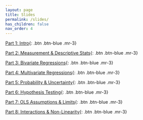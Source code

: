 ```yaml
---
layout: page
title: Slides
permalink: /slides/
has_children: false
nav_order: 4
---
```


[Part 1: Intro](https://github.com/bayreuth-politics/R/raw/gh-pages/docs/slides/Data_Analysis_in_R_Bayreuth_24_Part1.pdf){: .btn .btn-blue .mr-3}

[Part 2: Measurement & Descriptive Stats](https://github.com/bayreuth-politics/R/raw/gh-pages/docs/slides/Data_Analysis_in_R_Bayreuth_24_Part2.pdf){: .btn .btn-blue .mr-3}

[Part 3: Bivariate Regressions](https://github.com/bayreuth-politics/R/raw/gh-pages/docs/slides/Data_Analysis_in_R_Bayreuth_24_Part3.pdf){: .btn .btn-blue .mr-3}

[Part 4: Multivariate Regressions](https://github.com/bayreuth-politics/R/raw/gh-pages/docs/slides/Data_Analysis_in_R_Bayreuth_24_Part4.pdf){: .btn .btn-blue .mr-3}

[Part 5: Probability & Uncertainty](https://github.com/bayreuth-politics/R/raw/gh-pages/docs/slides/Data_Analysis_in_R_Bayreuth_24_Part5.pdf){: .btn .btn-blue .mr-3}

[Part 6: Hypothesis Testing](https://github.com/bayreuth-politics/R/raw/gh-pages/docs/slides/Data_Analysis_in_R_Bayreuth_24_Part6.pdf){: .btn .btn-blue .mr-3}

[Part 7: OLS Assumptions & Limits](https://github.com/bayreuth-politics/R/raw/gh-pages/docs/slides/Data_Analysis_in_R_Bayreuth_24_Part7.pdf){: .btn .btn-blue .mr-3}

[Part 8: Interactions & Non-Linearity](https://github.com/bayreuth-politics/R/raw/gh-pages/docs/slides/Data_Analysis_in_R_Bayreuth_24_Part8.pdf){: .btn .btn-blue .mr-3}
